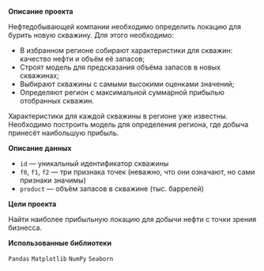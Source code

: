 **Описание проекта**

Нефтедобывающей компании необходимо определить локацию для бурить новую скважину. Для этого необходимо:

* В избранном регионе собирают характеристики для скважин: качество нефти и объём её запасов;
* Строят модель для предсказания объёма запасов в новых скважинах;
* Выбирают скважины с самыми высокими оценками значений;
* Определяют регион с максимальной суммарной прибылью отобранных скважин.

Характеристики для каждой скважины в регионе уже известны. Необходимо построить модель для определения региона, где добыча принесёт наибольшую прибыль.

**Описание данных**

* ```id``` — уникальный идентификатор скважины
* ```f0```, ```f1```, ```f2``` — три признака точек (неважно, что они означают, но сами признаки значимы)
* ```product``` — объём запасов в скважине (тыс. баррелей)

**Цели проекта**

Найти наиболее прибыльную локацию для добычи нефти с точки зрения бизнесса.

**Использованные библиотеки**

```Pandas```  ```Matplotlib```  ```NumPy```  ```Seaborn```
